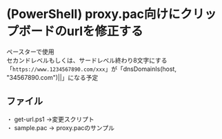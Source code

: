 # (PowerShell) proxy.pac向けにクリップボードのurlを修正する
ペースターで使用  
セカンドレベルもしくは、サードレベル終わり8文字にする  
「`https://www.1234567890.com/xxx`」が「dnsDomainIs(host, "34567890.com")||」になる予定  
## ファイル
・ get-url.ps1 ->変更スクリプト  
・ sample.pac -> proxy.pacのサンプル
